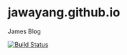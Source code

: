 # jawayang.github.io

James Blog

[![Build Status](https://travis-ci.org/jawayang/Daily.svg)](https://travis-ci.org/jawayang/Daily)
